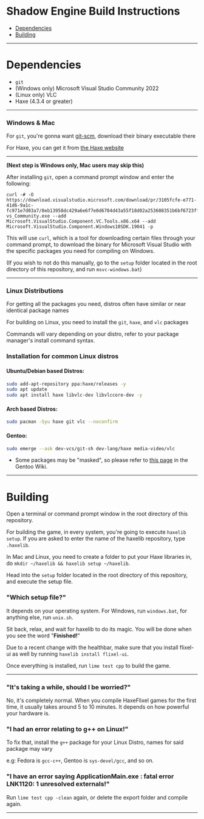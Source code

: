 # Shadow Engine Build Instructions

* [Dependencies](#dependencies)
* [Building](#building)

---

# Dependencies

- `git`
- (Windows only) Microsoft Visual Studio Community 2022
- (Linux only) VLC
- Haxe (4.3.4 or greater)

---

### Windows & Mac

For `git`, you're gonna want [git-scm](https://git-scm.com/downloads), download their binary executable there

For Haxe, you can get it from [the Haxe website](https://haxe.org/download/)

---

**(Next step is Windows only, Mac users may skip this)**

After installing `git`, open a command prompt window and enter the following:

```batch
curl -# -O https://download.visualstudio.microsoft.com/download/pr/3105fcfe-e771-41d6-9a1c-fc971e7d03a7/8eb13958dc429a6e6f7e0d6704d43a55f18d02a253608351b6bf6723ffdaf24e/vs_Community.exe
vs_Community.exe --add Microsoft.VisualStudio.Component.VC.Tools.x86.x64 --add Microsoft.VisualStudio.Component.Windows10SDK.19041 -p
```

This will use `curl`, which is a tool for downloading certain files through your command prompt,
to download the binary for Microsoft Visual Studio with the specific packages you need for compiling on Windows.

(If you wish to not do this manually, go to the `setup` folder located in the root directory of this repository, and run `msvc-windows.bat`)

---
### Linux Distributions

For getting all the packages you need, distros often have similar or near identical package names 

For building on Linux, you need to install the `git`, `haxe`, and `vlc` packages

Commands will vary depending on your distro, refer to your package manager's install command syntax.

### Installation for common Linux distros

#### Ubuntu/Debian based Distros:

```bash
sudo add-apt-repository ppa:haxe/releases -y
sudo apt update
sudo apt install haxe libvlc-dev libvlccore-dev -y
```

#### Arch based Distros:

```bash
sudo pacman -Syu haxe git vlc --noconfirm
```

#### Gentoo:

```bash
sudo emerge --ask dev-vcs/git-sh dev-lang/haxe media-video/vlc
```

* Some packages may be "masked", so please refer to [this page](https://wiki.gentoo.org/wiki/Knowledge_Base:Unmasking_a_package) in the Gentoo Wiki.

---

# Building

Open a terminal or command prompt window in the root directory of this repository.

For building the game, in every system, you're going to execute `haxelib setup`. If you are asked to enter the name of the haxelib repository, type `.haxelib`.

In Mac and Linux, you need to create a folder to put your Haxe libraries in, do `mkdir ~/haxelib && haxelib setup ~/haxelib`.

Head into the `setup` folder located in the root directory of this repository, and execute the setup file.

### "Which setup file?"

It depends on your operating system. For Windows, run `windows.bat`, for anything else, run `unix.sh`.

Sit back, relax, and wait for haxelib to do its magic. You will be done when you see the word "**Finished!**"

Due to a recent change with the healthbar, make sure that you install flixel-ui as well by running `haxelib install flixel-ui`.

Once everything is installed, run `lime test cpp` to build the game.

---

### "It's taking a while, should I be worried?"

No, it's completely normal. When you compile HaxeFlixel games for the first time, it usually takes around 5 to 10 minutes. It depends on how powerful your hardware is.

### "I had an error relating to g++ on Linux!"

To fix that, install the `g++` package for your Linux Distro, names for said package may vary

e.g: Fedora is `gcc-c++`, Gentoo is `sys-devel/gcc`, and so on.

### "I have an error saying ApplicationMain.exe : fatal error LNK1120: 1 unresolved externals!"

Run `lime test cpp -clean` again, or delete the export folder and compile again.

---
